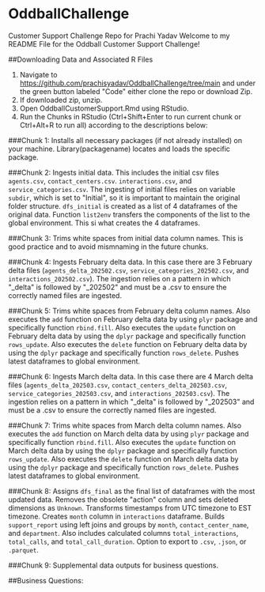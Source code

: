 # OddballChallenge
Customer Support Challenge Repo for Prachi Yadav
Welcome to my README File for the Oddball Customer Support Challenge!

##Downloading Data and Associated R Files
1. Navigate to https://github.com/prachisyadav/OddballChallenge/tree/main and under the green button labeled "Code" either clone the repo or download Zip.
2. If downloaded zip, unzip.
3. Open OddballCustomerSupport.Rmd using RStudio.
4. Run the Chunks in RStudio (Ctrl+Shift+Enter to run current chunk or Ctrl+Alt+R to run all) according to the descriptions below:

###Chunk 1:
Installs all necessary packages (if not already installed) on your machine. Library(packagename) locates and loads the specific package.

###Chunk 2:
Ingests initial data. This includes the initial csv files `agents.csv`, `contact_centers.csv`. `interactions.csv`, and `service_categories.csv`. The ingesting of initial files relies on variable `subdir`, which is set to "Initial", so it is important to maintain the original folder structure. 
`dfs_initial` is created as a list of 4 dataframes of the original data. Function `list2env` transfers the components of the list to the global environment. This si what creates the 4 dataframes.

###Chunk 3:
Trims white spaces from initial data column names. This is good practice and to avoid mismnaming in the future chunks.

###Chunk 4:
Ingests February delta data. In this case there are 3 February delta files (`agents_delta_202502.csv`, `service_categories_202502.csv`, and `interactions_202502.csv`). The ingestion relies on a pattern in which "_delta" is followed by "_202502" and must be a .csv to ensure the correctly named files are ingested.

###Chunk 5:
Trims white spaces from February delta column names. 
Also executes the `add` function on February delta data by using `plyr` package and specifically function `rbind.fill`.
Also executes the `update` function on February delta data by using the `dplyr` package and specifically function `rows_update`.
Also executes the `delete` function on February delta data by using the `dplyr` package and specifically function  `rows_delete`.
Pushes latest dataframes to global environment.

###Chunk 6:
Ingests March delta data. In this case there are 4 March delta files (`agents_delta_202503.csv`, `contact_centers_delta_202503.csv`, `service_categories_202503.csv`, and `interactions_202503.csv`). The ingestion relies on a pattern in which "_delta" is followed by "_202503" and must be a .csv to ensure the correctly named files are ingested.

###Chunk 7:
Trims white spaces from March delta column names. 
Also executes the `add` function on March delta data by using `plyr` package and specifically function `rbind.fill`.
Also executes the `update` function on March delta data by using the `dplyr` package and specifically function `rows_update`.
Also executes the `delete` function on March delta data by using the `dplyr` package and specifically function  `rows_delete`.
Pushes latest dataframes to global environment.

###Chunk 8:
Assigns `dfs_final` as the final list of dataframes with the most updated data. Removes the obsolete "action" column and sets deleted dimensions as `Unknown`.
Transforms timestamps from UTC timezone to EST timezone.
Creates `month` column in `interactions` dataframe.
Builds `support_report` using left joins and groups by `month`, `contact_center_name`, and `department`. Also includes calculated columns `total_interactions`, `total_calls`, and `total_call_duration`.
Option to export to `.csv`, `.json`, or `.parquet`.

###Chunk 9:
Supplemental data outputs for business questions.

##Business Questions:


